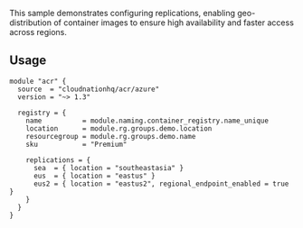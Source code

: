 This sample demonstrates configuring replications, enabling geo-distribution of container images to ensure high availability and faster access across regions.

## Usage

```hcl
module "acr" {
  source  = "cloudnationhq/acr/azure"
  version = "~> 1.3"

  registry = {
    name          = module.naming.container_registry.name_unique
    location      = module.rg.groups.demo.location
    resourcegroup = module.rg.groups.demo.name
    sku           = "Premium"

    replications = {
      sea  = { location = "southeastasia" }
      eus  = { location = "eastus" }
      eus2 = { location = "eastus2", regional_endpoint_enabled = true }
    }
  }
}
```
